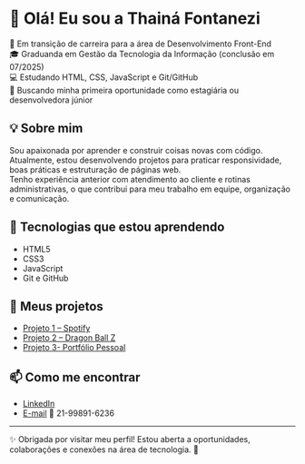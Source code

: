 

# 👋 Olá! Eu sou a Thainá Fontanezi

🎯 Em transição de carreira para a área de Desenvolvimento Front-End  
🎓 Graduanda em Gestão da Tecnologia da Informação (conclusão em 07/2025)  
💻 Estudando HTML, CSS, JavaScript e Git/GitHub  
🚀 Buscando minha primeira oportunidade como estagiária ou desenvolvedora júnior

## 💡 Sobre mim

Sou apaixonada por aprender e construir coisas novas com código.  
Atualmente, estou desenvolvendo projetos para praticar responsividade, boas práticas e estruturação de páginas web.  
Tenho experiência anterior com atendimento ao cliente e rotinas administrativas, o que contribui para meu trabalho em equipe, organização e comunicação.

## 🧰 Tecnologias que estou aprendendo

- HTML5
- CSS3
- JavaScript
- Git e GitHub


## 📂 Meus projetos

- [Projeto 1 – Spotify](https://github.com/ThainaFontanezi/Projeto-Spotify.git)
- [Projeto 2 – Dragon Ball Z ](https://github.com/ThainaFontanezi/Dragon-ball-z-html-css-javaS.git)
- [Projeto 3- Portfólio Pessoal](https://github.com/ThainaFontanezi/Primeiro-portfolio)



## 📫 Como me encontrar

- [LinkedIn](https://www.linkedin.com/in/thainá-fontanezi-de-oliveira-61356b165/)
- [E-mail](mailto:thainafontanezi96@outlook.com)
📱 21-99891-6236

---

✨ Obrigada por visitar meu perfil! Estou aberta a oportunidades, colaborações e conexões na área de tecnologia. 🚀
